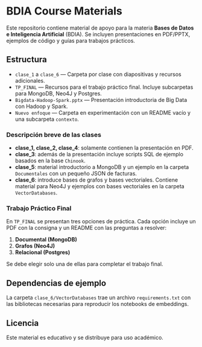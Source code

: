 # BDIA Course Materials

Este repositorio contiene material de apoyo para la materia **Bases de Datos e Inteligencia Artificial** (BDIA). Se incluyen presentaciones en PDF/PPTX, ejemplos de código y guías para trabajos prácticos.

## Estructura

- `clase_1` a `clase_6` &mdash; Carpeta por clase con diapositivas y recursos adicionales.
- `TP_FINAL` &mdash; Recursos para el trabajo práctico final. Incluye subcarpetas para MongoDB, Neo4J y Postgres.
- `Bigdata-Hadoop-Spark.pptx` &mdash; Presentación introductoria de Big Data con Hadoop y Spark.
- `Nuevo enfoque` &mdash; Carpeta en experimentación con un README vacío y una subcarpeta `contexto`.

### Descripción breve de las clases

- **clase_1, clase_2, clase_4**: solamente contienen la presentación en PDF.
- **clase_3**: además de la presentación incluye scripts SQL de ejemplo basados en la base `Chinook`.
- **clase_5**: material introductorio a MongoDB y un ejemplo en la carpeta `Documentales` con un pequeño JSON de facturas.
- **clase_6**: introduce bases de grafos y bases vectoriales. Contiene material para Neo4J y ejemplos con bases vectoriales en la carpeta `VectorDatabases`.

### Trabajo Práctico Final

En `TP_FINAL` se presentan tres opciones de práctica. Cada opción incluye un PDF con la consigna y un README con las preguntas a resolver:

1. **Documental (MongoDB)**
2. **Grafos (Neo4J)**
3. **Relacional (Postgres)**

Se debe elegir solo una de ellas para completar el trabajo final.

## Dependencias de ejemplo

La carpeta `clase_6/VectorDatabases` trae un archivo `requirements.txt` con las bibliotecas necesarias para reproducir los notebooks de embeddings.

## Licencia

Este material es educativo y se distribuye para uso académico.
